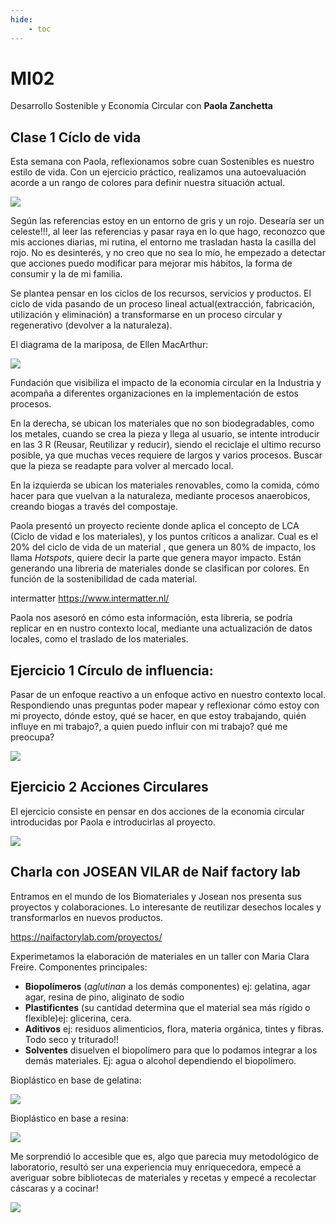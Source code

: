 ```yaml
---
hide:
    - toc
---
```


# MI02 

Desarrollo Sostenible y Economía Circular con **Paola Zanchetta**

##  Clase 1 Cíclo de vida


Esta semana con Paola,  reflexionamos sobre  cuan Sostenibles es nuestro estilo de vida. Con un ejercicio práctico, realizamos una autoevaluación acorde a un rango de colores para definir nuestra situación actual.

![](../images/MI02/ej1.JPG)


Según las referencias estoy en un entorno de  gris y un rojo. Desearía ser un celeste!!!, al leer las referencias y pasar raya en lo que hago, reconozco que mis acciones diarias, mi rutina, el entorno me trasladan hasta la casilla del rojo. No es desinterés, y no creo que no sea lo mío,  he empezado a detectar que acciones puedo modificar para mejorar mis hábitos, la forma de consumir y la de mi familia. 

Se plantea pensar en los ciclos de los recursos, servicios y productos. El ciclo de vida  pasando de un proceso lineal actual(extracción, fabricación, utilización y eliminación) a transformarse en un proceso circular y regenerativo (devolver a la naturaleza).

El diagrama de la mariposa, de Ellen MacArthur:

![](../images/MI02/2.JPG)

Fundación que visibiliza el impacto de la economia circular en la Industria y acompaña a diferentes organizaciones en la implementación de estos procesos.

En la derecha, se ubican los materiales que no son biodegradables, como los metales, cuando se crea la pieza y llega al usuario,  se intente introducir en las 3 R (Reusar, Reutilizar y reducir), siendo el reciclaje  el ultimo recurso posible, ya que muchas veces requiere de largos y varios procesos. Buscar que la pieza se readapte para volver al mercado local.

En la izquierda se ubican los materiales renovables, como la comida, cómo hacer para que vuelvan a la naturaleza, mediante procesos anaerobicos, creando biogas a través del compostaje. 

Paola presentó un proyecto reciente donde aplica el concepto de LCA (Ciclo de vidad e los materiales), y los puntos críticos a analizar. Cual es el 20% del ciclo de vida de un material , que genera un 80% de impacto, los llama *Hotspots*, quiere decir la parte que genera mayor impacto. Están generando una libreria de materiales donde se clasifican por colores. En función de la sostenibilidad de cada material.  

intermatter
https://www.intermatter.nl/

Paola nos asesoró en cómo esta información, esta libreria, se podría replicar en en nustro contexto local, mediante una actualización de datos locales, como el traslado de los materiales.

##  Ejercicio 1 Círculo de influencia: 

Pasar de un enfoque reactivo a un enfoque activo en nuestro contexto local.
Respondiendo unas preguntas poder mapear y reflexionar cómo estoy con mi proyecto, dónde estoy, qué se hacer, en que estoy trabajando, quién influye en mi trabajo?, a quien puedo influir con mi trabajo? qué me preocupa?  

![](../images/MI02/ej2.JPG) 

##  Ejercicio 2 Acciones Circulares

El ejercicio consiste en pensar en dos acciones de la economia circular introducidas por Paola e introducirlas al proyecto. 

![](../images/MI02/ej3.JPG) 

##  Charla con JOSEAN VILAR de Naif factory lab

Entramos en el mundo de los Biomateriales y Josean nos presenta sus proyectos y colaboraciones. Lo interesante de reutilizar desechos locales y transformarlos en nuevos productos.

https://naifactorylab.com/proyectos/

Experimetamos la elaboración de materiales en un taller con Maria Clara Freire. 
 Componentes principales:
 - **Biopolímeros** (*aglutinan* a los demás componentes) ej: gelatina, agar agar, resina de pino, aliginato de sodio
 - **Plastificntes** (su cantidad determina que el material sea más rígido o flexible)ej: glicerina, cera.
 - **Aditivos** ej: residuos alimenticios, flora, materia orgánica, tintes y fibras. Todo seco y triturado!!
 - **Solventes** disuelven el biopolímero para que lo podamos integrar a los demás materiales. Ej: agua o alcohol dependiendo el biopolímero.

Bioplástico en base de gelatina:

![](../images/MI02/m1.JPG)

Bioplástico en base a resina:

![](../images/MI02/m2.JPG)

Me sorprendió lo accesible que es, algo que parecia muy metodológico de laboratorio, resultó ser una experiencia muy enriquecedora, empecé a averiguar sobre bibliotecas de materiales y recetas y empecé a recolectar cáscaras y a cocinar! 

![](../images/MI02/taller.JPG) 










